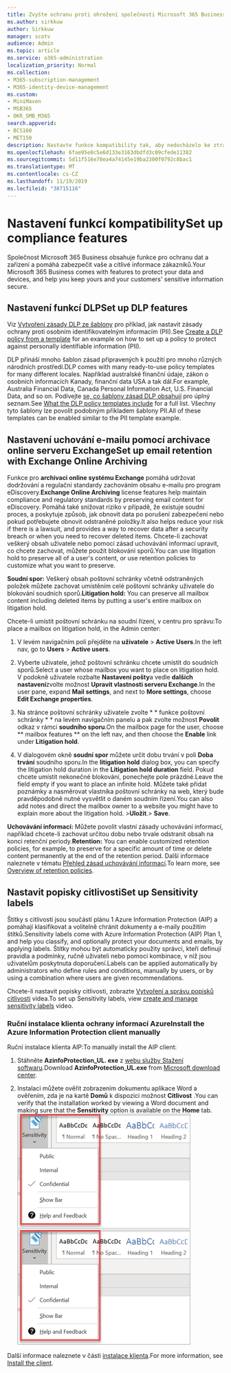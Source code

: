 ```yaml
---
title: Zvyšte ochranu proti ohrožení společnosti Microsoft 365 Business
ms.author: sirkkuw
author: Sirkkuw
manager: scotv
audience: Admin
ms.topic: article
ms.service: o365-administration
localization_priority: Normal
ms.collection:
- M365-subscription-management
- M365-identity-device-management
ms.custom:
- MiniMaven
- MSB365
- OKR_SMB_M365
search.appverid:
- BCS160
- MET150
description: Nastavte funkce kompatibility tak, aby nedocházelo ke ztrátám dat a k popisu citlivých dat.
ms.openlocfilehash: 6fae95e8c5e6d133e3163dbdfd3c09cfede11382
ms.sourcegitcommit: 5d11f516e78ea4a74145e19ba2300f0792c8bac1
ms.translationtype: MT
ms.contentlocale: cs-CZ
ms.lasthandoff: 11/19/2019
ms.locfileid: "38715116"
---
```

# <a name="set-up-compliance-features"></a><span data-ttu-id="993a6-103">Nastavení funkcí kompatibility</span><span class="sxs-lookup"><span data-stu-id="993a6-103">Set up compliance features</span></span>

<span data-ttu-id="993a6-104">Společnost Microsoft 365 Business obsahuje funkce pro ochranu dat a zařízení a pomáhá zabezpečit vaše a citlivé informace zákazníků.</span><span class="sxs-lookup"><span data-stu-id="993a6-104">Your Microsoft 365 Business comes with features to protect your data and devices, and help you keep yours and your customers' sensitive information secure.</span></span>

## <a name="set-up-dlp-features"></a><span data-ttu-id="993a6-105">Nastavení funkcí DLP</span><span class="sxs-lookup"><span data-stu-id="993a6-105">Set up DLP features</span></span>

<span data-ttu-id="993a6-106">Viz [Vytvoření zásady DLP ze šablony](https://support.office.com/article/59414438-99f5-488b-975c-5023f2254369) pro příklad, jak nastavit zásady ochrany proti osobním identifikovatelným informacím (PII).</span><span class="sxs-lookup"><span data-stu-id="993a6-106">See [Create a DLP policy from a template](https://support.office.com/article/59414438-99f5-488b-975c-5023f2254369) for an example on how to set up a policy to protect against personally identifiable information (PII).</span></span> 
  
<span data-ttu-id="993a6-107">DLP přináší mnoho šablon zásad připravených k použití pro mnoho různých národních prostředí.</span><span class="sxs-lookup"><span data-stu-id="993a6-107">DLP comes with many ready-to-use policy templates for many different locales.</span></span> <span data-ttu-id="993a6-108">Například australské finanční údaje, zákon o osobních informacích Kanady, finanční data USA a tak dál.</span><span class="sxs-lookup"><span data-stu-id="993a6-108">For example, Australia Financial Data, Canada Personal Information Act, U.S. Financial Data, and so on.</span></span> <span data-ttu-id="993a6-109">Podívejte [se, co šablony zásad DLP obsahují](https://support.office.com/article/c2e588d3-8f4f-4937-a286-8c399f28953a) pro úplný seznam.</span><span class="sxs-lookup"><span data-stu-id="993a6-109">See [What the DLP policy templates include](https://support.office.com/article/c2e588d3-8f4f-4937-a286-8c399f28953a) for a full list.</span></span> <span data-ttu-id="993a6-110">Všechny tyto šablony lze povolit podobným příkladem šablony PII.</span><span class="sxs-lookup"><span data-stu-id="993a6-110">All of these templates can be enabled similar to the PII template example.</span></span> 
  
## <a name="set-up-email-retention-with-exchange-online-archiving"></a><span data-ttu-id="993a6-111">Nastavení uchování e-mailu pomocí archivace online serveru Exchange</span><span class="sxs-lookup"><span data-stu-id="993a6-111">Set up email retention with Exchange Online Archiving</span></span>

 <span data-ttu-id="993a6-112">Funkce pro **archivaci online systému Exchange** pomáhá udržovat dodržování a regulační standardy zachováním obsahu e-mailu pro program eDiscovery.</span><span class="sxs-lookup"><span data-stu-id="993a6-112">**Exchange Online Archiving** license features help maintain compliance and regulatory standards by preserving email content for eDiscovery.</span></span> <span data-ttu-id="993a6-113">Pomáhá také snižovat riziko v případě, že existuje soudní proces, a poskytuje způsob, jak obnovit data po porušení zabezpečení nebo pokud potřebujete obnovit odstraněné položky.</span><span class="sxs-lookup"><span data-stu-id="993a6-113">It also helps reduce your risk if there is a lawsuit, and provides a way to recover data after a security breach or when you need to recover deleted items.</span></span> <span data-ttu-id="993a6-114">Chcete-li zachovat veškerý obsah uživatele nebo pomocí zásad uchovávání informací upravit, co chcete zachovat, můžete použít blokování sporů.</span><span class="sxs-lookup"><span data-stu-id="993a6-114">You can use litigation hold to preserve all of a user's content, or use retention policies to customize what you want to preserve.</span></span>
  
<span data-ttu-id="993a6-115">**Soudní spor:** Veškerý obsah poštovní schránky včetně odstraněných položek můžete zachovat umístěním celé poštovní schránky uživatele do blokování soudních sporů.</span><span class="sxs-lookup"><span data-stu-id="993a6-115">**Litigation hold:** You can preserve all mailbox content including deleted items by putting a user's entire mailbox on litigation hold.</span></span> 
    
<span data-ttu-id="993a6-116">Chcete-li umístit poštovní schránku na soudní řízení, v centru pro správu:</span><span class="sxs-lookup"><span data-stu-id="993a6-116">To place a mailbox on litigation hold, in the Admin center:</span></span>
    
1. <span data-ttu-id="993a6-117">V levém navigačním poli přejděte na **uživatele** \> **Active Users**.</span><span class="sxs-lookup"><span data-stu-id="993a6-117">In the left nav, go to **Users** \> **Active users**.</span></span>
    
2. <span data-ttu-id="993a6-118">Vyberte uživatele, jehož poštovní schránku chcete umístit do soudních sporů.</span><span class="sxs-lookup"><span data-stu-id="993a6-118">Select a user whose mailbox you want to place on litigation hold.</span></span> <span data-ttu-id="993a6-119">V podokně uživatele rozbalte **Nastavení pošty**a vedle **dalších nastavení**zvolte možnost **Upravit vlastnosti serveru Exchange**.</span><span class="sxs-lookup"><span data-stu-id="993a6-119">In the user pane, expand **Mail settings**, and next to **More settings**, choose **Edit Exchange properties**.</span></span>
    
3. <span data-ttu-id="993a6-120">Na stránce poštovní schránky uživatele zvolte \* \* funkce poštovní schránky \* \* na levém navigačním panelu a pak zvolte možnost **Povolit** odkaz v rámci **soudního sporu**.</span><span class="sxs-lookup"><span data-stu-id="993a6-120">On the mailbox page for the user, choose \*\* mailbox features \*\* on the left nav, and then choose the **Enable** link under **Litigation hold**.</span></span>
    
4. <span data-ttu-id="993a6-121">V dialogovém okně **soudní spor** můžete určit dobu trvání v poli **Doba trvání** soudního sporu.</span><span class="sxs-lookup"><span data-stu-id="993a6-121">In the **litigation hold** dialog box, you can specify the litigation hold duration in the **Litigation hold duration** field.</span></span> <span data-ttu-id="993a6-122">Pokud chcete umístit nekonečné blokování, ponechejte pole prázdné.</span><span class="sxs-lookup"><span data-stu-id="993a6-122">Leave the field empty if you want to place an infinite hold.</span></span> <span data-ttu-id="993a6-123">Můžete také přidat poznámky a nasměrovat vlastníka poštovní schránky na web, který bude pravděpodobně nutné vysvětlit o daném soudním řízení.</span><span class="sxs-lookup"><span data-stu-id="993a6-123">You can also add notes and direct the mailbox owner to a website you might have to explain more about the litigation hold.</span></span> <span data-ttu-id="993a6-124">\>**Uložit**.</span><span class="sxs-lookup"><span data-stu-id="993a6-124">\> **Save**.</span></span>
    
<span data-ttu-id="993a6-125">**Uchovávání informací:** Můžete povolit vlastní zásady uchovávání informací, například chcete-li zachovat určitou dobu nebo trvale odstranit obsah na konci retenční periody.</span><span class="sxs-lookup"><span data-stu-id="993a6-125">**Retention:** You can enable customized retention policies, for example, to preserve for a specific amount of time or delete content permanently at the end of the retention period.</span></span> <span data-ttu-id="993a6-126">Další informace naleznete v tématu [Přehled zásad uchovávání informací](https://support.office.com/article/5e377752-700d-4870-9b6d-12bfc12d2423).</span><span class="sxs-lookup"><span data-stu-id="993a6-126">To learn more, see [Overview of retention policies](https://support.office.com/article/5e377752-700d-4870-9b6d-12bfc12d2423).</span></span>

## <a name="set-up-sensitivity-labels"></a><span data-ttu-id="993a6-127">Nastavit popisky citlivosti</span><span class="sxs-lookup"><span data-stu-id="993a6-127">Set up Sensitivity labels</span></span>

<span data-ttu-id="993a6-128">Štítky s citlivostí jsou součástí plánu 1 Azure Information Protection (AIP) a pomáhají klasifikovat a volitelně chránit dokumenty a e-maily použitím štítků.</span><span class="sxs-lookup"><span data-stu-id="993a6-128">Sensitivity labels come with Azure Information Protection (AIP) Plan 1, and help you classify, and optionally protect your documents and emails, by applying labels.</span></span> <span data-ttu-id="993a6-129">Štítky mohou být automaticky použity správci, kteří definují pravidla a podmínky, ručně uživateli nebo pomocí kombinace, v níž jsou uživatelům poskytnuta doporučení.</span><span class="sxs-lookup"><span data-stu-id="993a6-129">Labels can be applied automatically by administrators who define rules and conditions, manually by users, or by using a combination where users are given recommendations.</span></span>

<span data-ttu-id="993a6-130">Chcete-li nastavit popisky citlivosti, zobrazte [Vytvoření a správu popisků citlivosti](https://support.office.com/article/2fb96b54-7dd2-4f0c-ac8d-170790d4b8b9) videa.</span><span class="sxs-lookup"><span data-stu-id="993a6-130">To set up Sensitivity labels, view [create and manage sensitivity labels](https://support.office.com/article/2fb96b54-7dd2-4f0c-ac8d-170790d4b8b9) video.</span></span>



### <a name="install-the-azure-information-protection-client-manually"></a><span data-ttu-id="993a6-131">Ruční instalace klienta ochrany informací Azure</span><span class="sxs-lookup"><span data-stu-id="993a6-131">Install the Azure Information Protection client manually</span></span>

<span data-ttu-id="993a6-132">Ruční instalace klienta AIP:</span><span class="sxs-lookup"><span data-stu-id="993a6-132">To manually install the AIP client:</span></span>

1. <span data-ttu-id="993a6-133">Stáhněte **AzinfoProtection_UL. exe** z [webu služby Stažení softwaru](https://www.microsoft.com/download/details.aspx?id=53018).</span><span class="sxs-lookup"><span data-stu-id="993a6-133">Download **AzinfoProtection_UL.exe** from [Microsoft download center](https://www.microsoft.com/download/details.aspx?id=53018).</span></span>
 
2. <span data-ttu-id="993a6-134">Instalaci můžete ověřit zobrazením dokumentu aplikace Word a ověřením, zda je na kartě **Domů** k dispozici možnost **Citlivost** .</span><span class="sxs-lookup"><span data-stu-id="993a6-134">You can verify that the installation worked by viewing a Word document and making sure that the **Sensitivity** option is available on the **Home** tab.</span></span>
<br/><span data-ttu-id="993a6-135">![Rozevírací karta zámku v dokumentu aplikace Word.](media/word-sensitivity.png)</span><span class="sxs-lookup"><span data-stu-id="993a6-135">![Protection tab drop-down in a Word document.](media/word-sensitivity.png)</span></span>

<span data-ttu-id="993a6-136">Další informace naleznete v části [instalace klienta](https://docs.microsoft.com/azure/information-protection/infoprotect-tutorial-step3).</span><span class="sxs-lookup"><span data-stu-id="993a6-136">For more information, see [Install the client](https://docs.microsoft.com/azure/information-protection/infoprotect-tutorial-step3).</span></span>
